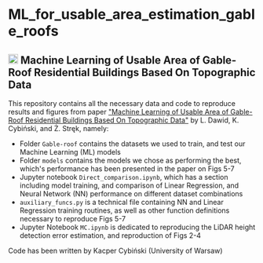 # ML_for_usable_area_estimation_gable_roofs

## [<img src="https://sciprofiles.com/images/logos/doi.svg" width="20"/>](https://doi.org/10.3390/rs15030863) Machine Learning of Usable Area of Gable-Roof Residential Buildings Based On Topographic Data
This repository contains all the necessary data and code to reproduce results and figures from paper ["Machine Learning of Usable Area of Gable-Roof Residential Buildings Based On Topographic Data"](https://www.mdpi.com/2072-4292/15/3/863) by L. Dawid, K. Cybiński, and Ż. Stręk, namely:
- Folder `Gable-roof` contains the datasets we used to train, and test our Machine Learning (ML) models
- Folder `models` contains the models we chose as performing the best, which's performance has been presented in the paper on Figs 5-7
- Jupyter notebook `Direct_comparison.ipynb`, which has a section including model training, and comparison of Linear Regression, and Neural Network (NN) performance on different dataset combinations
- `auxiliary_funcs.py` is a technical file containing NN and Linear Regression training routines, as well as other function definitions necessary to reproduce Figs 5-7
- Jupyter Notebook `MC.ipynb` is dedicated to reproducing the LiDAR height detection error estimation, and reproduction of Figs 2-4

Code has been written by Kacper Cybiński (University of Warsaw)
